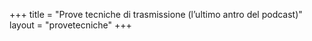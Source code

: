 +++
title = "Prove tecniche di trasmissione (l’ultimo antro del podcast)"
layout = "provetecniche"
+++